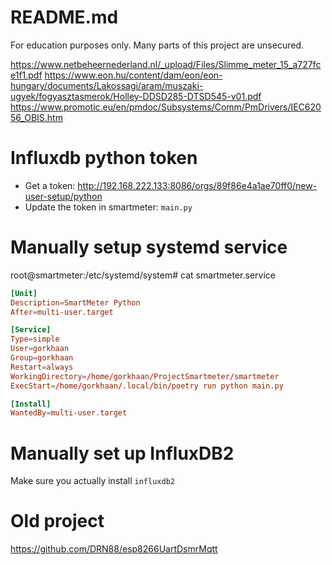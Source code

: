 # README.md

For education purposes only. Many parts of this project are unsecured. 

https://www.netbeheernederland.nl/_upload/Files/Slimme_meter_15_a727fce1f1.pdf
https://www.eon.hu/content/dam/eon/eon-hungary/documents/Lakossagi/aram/muszaki-ugyek/fogyasztasmerok/Holley-DDSD285-DTSD545-v01.pdf
https://www.promotic.eu/en/pmdoc/Subsystems/Comm/PmDrivers/IEC62056_OBIS.htm

# Influxdb python token

- Get a token: http://192.168.222.133:8086/orgs/89f86e4a1ae70ff0/new-user-setup/python
- Update the token in smartmeter: `main.py`

# Manually setup systemd service

root@smartmeter:/etc/systemd/system# cat smartmeter.service 

```conf
[Unit]
Description=SmartMeter Python
After=multi-user.target

[Service]
Type=simple
User=gorkhaan
Group=gorkhaan
Restart=always
WorkingDirectory=/home/gorkhaan/ProjectSmartmeter/smartmeter
ExecStart=/home/gorkhaan/.local/bin/poetry run python main.py

[Install]
WantedBy=multi-user.target
```

# Manually set up InfluxDB2

Make sure you actually install `influxdb2`

# Old project

https://github.com/DRN88/esp8266UartDsmrMqtt
